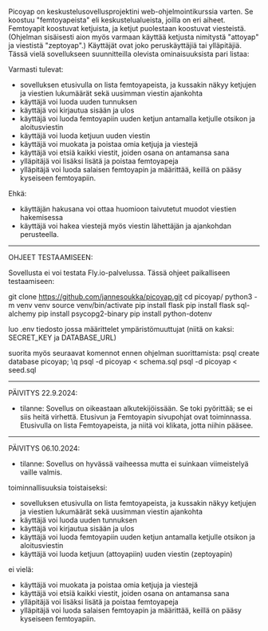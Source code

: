 Picoyap on keskustelusovellusprojektini web-ohjelmointikurssia varten. Se koostuu "femtoyapeista" eli keskustelualueista, joilla on eri aiheet. Femtoyapit koostuvat ketjuista, ja ketjut puolestaan koostuvat viesteistä. (Ohjelman sisäisesti aion myös varmaan käyttää ketjusta nimitystä "attoyap" ja viestistä "zeptoyap".) Käyttäjät ovat joko peruskäyttäjiä tai ylläpitäjiä. Tässä vielä sovellukseen suunnitteilla olevista ominaisuuksista pari listaa:

Varmasti tulevat:
- sovelluksen etusivulla on lista femtoyapeista, ja kussakin näkyy ketjujen ja viestien lukumäärät sekä uusimman viestin ajankohta
- käyttäjä voi luoda uuden tunnuksen
- käyttäjä voi kirjautua sisään ja ulos
- käyttäjä voi luoda femtoyapiin uuden ketjun antamalla ketjulle otsikon ja aloitusviestin
- käyttäjä voi luoda ketjuun uuden viestin
- käyttäjä voi muokata ja poistaa omia ketjuja ja viestejä
- käyttäjä voi etsiä kaikki viestit, joiden osana on antamansa sana
- ylläpitäjä voi lisäksi lisätä ja poistaa femtoyapeja
- ylläpitäjä voi luoda salaisen femtoyapin ja määrittää, keillä on pääsy kyseiseen femtoyapiin.

Ehkä:
- käyttäjän hakusana voi ottaa huomioon taivutetut muodot viestien hakemisessa
- käyttäjä voi hakea viestejä myös viestin lähettäjän ja ajankohdan perusteella.

-------------------------------

OHJEET TESTAAMISEEN:

Sovellusta ei voi testata Fly.io-palvelussa. Tässä ohjeet paikalliseen testaamiseen: 

git clone https://github.com/jannesoukka/picoyap.git
cd picoyap/
python3 -m venv venv
source venv/bin/activate
pip install flask
pip install flask sql-alchemy
pip install psycopg2-binary
pip install python-dotenv

luo .env tiedosto jossa määrittelet ympäristömuuttujat (niitä on kaksi: SECRET_KEY ja DATABASE_URL)

suorita myös seuraavat komennot ennen ohjelman suorittamista:
psql
create database picoyap;
\q
psql -d picoyap < schema.sql
psql -d picoyap < seed.sql

-------------------------------

PÄIVITYS 22.9.2024:

- tilanne: Sovellus on oikeastaan alkutekijöissään. Se toki pyörittää; se ei siis heitä virhettä. Etusivun ja Femtoyapin sivupohjat ovat toiminnassa. Etusivulla on lista Femtoyapeista, ja niitä voi klikata, jotta niihin pääsee.

-------------------------------

PÄIVITYS 06.10.2024:

- tilanne: Sovellus on hyvässä vaiheessa mutta ei suinkaan viimeistelyä vaille valmis. 

toiminnallisuuksia toistaiseksi:
- sovelluksen etusivulla on lista femtoyapeista, ja kussakin näkyy ketjujen ja viestien lukumäärät sekä uusimman viestin ajankohta
- käyttäjä voi luoda uuden tunnuksen
- käyttäjä voi kirjautua sisään ja ulos
- käyttäjä voi luoda femtoyapiin uuden ketjun antamalla ketjulle otsikon ja aloitusviestin
- käyttäjä voi luoda ketjuun (attoyapiin) uuden viestin (zeptoyapin)

ei vielä:
- käyttäjä voi muokata ja poistaa omia ketjuja ja viestejä
- käyttäjä voi etsiä kaikki viestit, joiden osana on antamansa sana
- ylläpitäjä voi lisäksi lisätä ja poistaa femtoyapeja
- ylläpitäjä voi luoda salaisen femtoyapin ja määrittää, keillä on pääsy kyseiseen femtoyapiin.